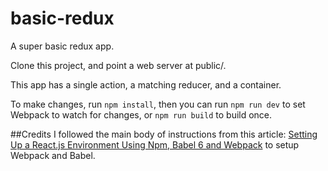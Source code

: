 # basic-redux
A super basic redux app.

Clone this project, and point a web server at public/.

This app has a single action, a matching reducer, and a container.

To make changes, run `npm install`, then you can run `npm run dev` to set Webpack to watch for changes, or `npm run build` to build once.

##Credits
I followed the main body of instructions from this article: [Setting Up a React.js Environment Using Npm, Babel 6 and Webpack](https://www.codementor.io/reactjs/tutorial/beginner-guide-setup-reactjs-environment-npm-babel-6-webpack) to setup Webpack and Babel.
